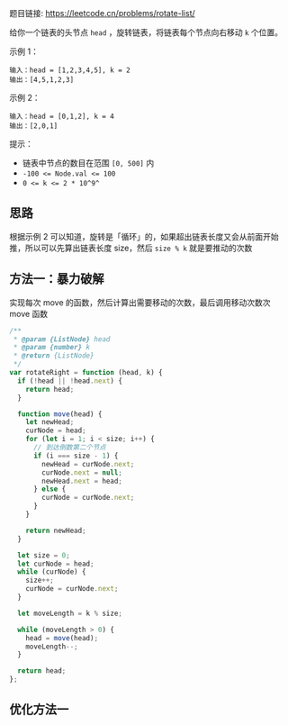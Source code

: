 题目链接: https://leetcode.cn/problems/rotate-list/

给你一个链表的头节点 `head` ，旋转链表，将链表每个节点向右移动 `k` 个位置。

示例 1：

```
输入：head = [1,2,3,4,5], k = 2
输出：[4,5,1,2,3]
```

示例 2：

```
输入：head = [0,1,2], k = 4
输出：[2,0,1]
```

提示：

- 链表中节点的数目在范围 `[0, 500]` 内
- `-100 <= Node.val <= 100`
- `0 <= k <= 2 * 10^9^`

## 思路

根据示例 2 可以知道，旋转是「循环」的，如果超出链表长度又会从前面开始推，所以可以先算出链表长度 size，然后 `size % k` 就是要推动的次数

## 方法一：暴力破解

实现每次 move 的函数，然后计算出需要移动的次数，最后调用移动次数次 move 函数

```javascript
/**
 * @param {ListNode} head
 * @param {number} k
 * @return {ListNode}
 */
var rotateRight = function (head, k) {
  if (!head || !head.next) {
    return head;
  }

  function move(head) {
    let newHead;
    curNode = head;
    for (let i = 1; i < size; i++) {
      // 到达倒数第二个节点
      if (i === size - 1) {
        newHead = curNode.next;
        curNode.next = null;
        newHead.next = head;
      } else {
        curNode = curNode.next;
      }
    }

    return newHead;
  }

  let size = 0;
  let curNode = head;
  while (curNode) {
    size++;
    curNode = curNode.next;
  }

  let moveLength = k % size;

  while (moveLength > 0) {
    head = move(head);
    moveLength--;
  }

  return head;
};
```

## 优化方法一
